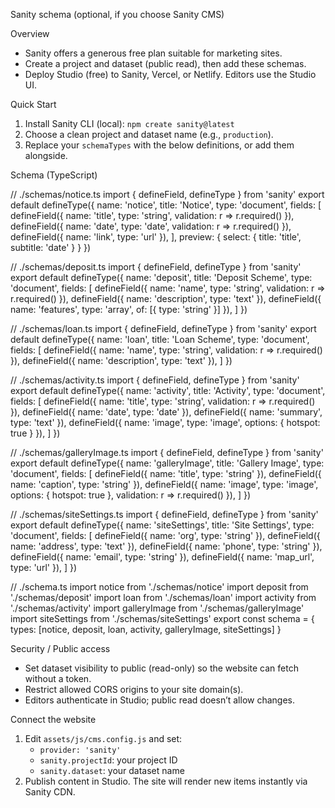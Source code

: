 Sanity schema (optional, if you choose Sanity CMS)

Overview

- Sanity offers a generous free plan suitable for marketing sites.
- Create a project and dataset (public read), then add these schemas.
- Deploy Studio (free) to Sanity, Vercel, or Netlify. Editors use the Studio UI.

Quick Start

1) Install Sanity CLI (local): `npm create sanity@latest`
2) Choose a clean project and dataset name (e.g., `production`).
3) Replace your `schemaTypes` with the below definitions, or add them alongside.

Schema (TypeScript)

// ./schemas/notice.ts
import { defineField, defineType } from 'sanity'
export default defineType({
  name: 'notice',
  title: 'Notice',
  type: 'document',
  fields: [
    defineField({ name: 'title', type: 'string', validation: r => r.required() }),
    defineField({ name: 'date', type: 'date', validation: r => r.required() }),
    defineField({ name: 'link', type: 'url' }),
  ],
  preview: { select: { title: 'title', subtitle: 'date' } }
})

// ./schemas/deposit.ts
import { defineField, defineType } from 'sanity'
export default defineType({
  name: 'deposit',
  title: 'Deposit Scheme',
  type: 'document',
  fields: [
    defineField({ name: 'name', type: 'string', validation: r => r.required() }),
    defineField({ name: 'description', type: 'text' }),
    defineField({ name: 'features', type: 'array', of: [{ type: 'string' }] }),
  ]
})

// ./schemas/loan.ts
import { defineField, defineType } from 'sanity'
export default defineType({
  name: 'loan',
  title: 'Loan Scheme',
  type: 'document',
  fields: [
    defineField({ name: 'name', type: 'string', validation: r => r.required() }),
    defineField({ name: 'description', type: 'text' }),
  ]
})

// ./schemas/activity.ts
import { defineField, defineType } from 'sanity'
export default defineType({
  name: 'activity',
  title: 'Activity',
  type: 'document',
  fields: [
    defineField({ name: 'title', type: 'string', validation: r => r.required() }),
    defineField({ name: 'date', type: 'date' }),
    defineField({ name: 'summary', type: 'text' }),
    defineField({ name: 'image', type: 'image', options: { hotspot: true } }),
  ]
})

// ./schemas/galleryImage.ts
import { defineField, defineType } from 'sanity'
export default defineType({
  name: 'galleryImage',
  title: 'Gallery Image',
  type: 'document',
  fields: [
    defineField({ name: 'title', type: 'string' }),
    defineField({ name: 'caption', type: 'string' }),
    defineField({ name: 'image', type: 'image', options: { hotspot: true }, validation: r => r.required() }),
  ]
})

// ./schemas/siteSettings.ts
import { defineField, defineType } from 'sanity'
export default defineType({
  name: 'siteSettings',
  title: 'Site Settings',
  type: 'document',
  fields: [
    defineField({ name: 'org', type: 'string' }),
    defineField({ name: 'address', type: 'text' }),
    defineField({ name: 'phone', type: 'string' }),
    defineField({ name: 'email', type: 'string' }),
    defineField({ name: 'map_url', type: 'url' }),
  ]
})

// ./schema.ts
import notice from './schemas/notice'
import deposit from './schemas/deposit'
import loan from './schemas/loan'
import activity from './schemas/activity'
import galleryImage from './schemas/galleryImage'
import siteSettings from './schemas/siteSettings'
export const schema = {
  types: [notice, deposit, loan, activity, galleryImage, siteSettings]
}

Security / Public access

- Set dataset visibility to public (read-only) so the website can fetch without a token.
- Restrict allowed CORS origins to your site domain(s).
- Editors authenticate in Studio; public read doesn’t allow changes.

Connect the website

1) Edit `assets/js/cms.config.js` and set:
   - `provider: 'sanity'`
   - `sanity.projectId`: your project ID
   - `sanity.dataset`: your dataset name
2) Publish content in Studio. The site will render new items instantly via Sanity CDN.

